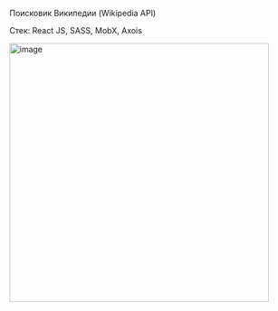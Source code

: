 Поисковик Википедии (Wikipedia API)

Стек: React JS, SASS, MobX, Axois

<img width="458" alt="image" src="https://github.com/nkataeva/greenatom_task2/assets/71002922/6353d57f-7920-455a-8b90-82827bb49193">
